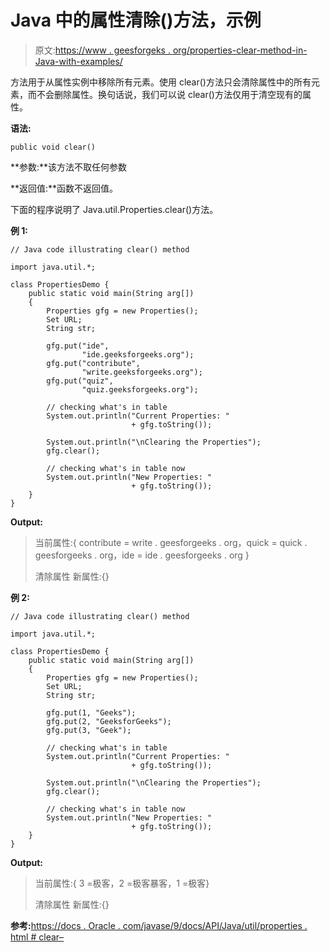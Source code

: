 # Java 中的属性清除()方法，示例

> 原文:[https://www . geesforgeks . org/properties-clear-method-in-Java-with-examples/](https://www.geeksforgeeks.org/properties-clear-method-in-java-with-examples/)

方法用于从属性实例中移除所有元素。使用 clear()方法只会清除属性中的所有元素，而不会删除属性。换句话说，我们可以说 clear()方法仅用于清空现有的属性。

**语法:**

```
public void clear()
```

**参数:**该方法不取任何参数

**返回值:**函数不返回值。

下面的程序说明了 Java.util.Properties.clear()方法。

**例 1:**

```
// Java code illustrating clear() method

import java.util.*;

class PropertiesDemo {
    public static void main(String arg[])
    {
        Properties gfg = new Properties();
        Set URL;
        String str;

        gfg.put("ide",
                "ide.geeksforgeeks.org");
        gfg.put("contribute",
                "write.geeksforgeeks.org");
        gfg.put("quiz",
                "quiz.geeksforgeeks.org");

        // checking what's in table
        System.out.println("Current Properties: "
                           + gfg.toString());

        System.out.println("\nClearing the Properties");
        gfg.clear();

        // checking what's in table now
        System.out.println("New Properties: "
                           + gfg.toString());
    }
}
```

**Output:**

> 当前属性:{ contribute = write . geesforgeeks . org，quick = quick . geesforgeeks . org，ide = ide . geesforgeeks . org }
> 
> 清除属性
> 新属性:{}

**例 2:**

```
// Java code illustrating clear() method

import java.util.*;

class PropertiesDemo {
    public static void main(String arg[])
    {
        Properties gfg = new Properties();
        Set URL;
        String str;

        gfg.put(1, "Geeks");
        gfg.put(2, "GeeksforGeeks");
        gfg.put(3, "Geek");

        // checking what's in table
        System.out.println("Current Properties: "
                           + gfg.toString());

        System.out.println("\nClearing the Properties");
        gfg.clear();

        // checking what's in table now
        System.out.println("New Properties: "
                           + gfg.toString());
    }
}
```

**Output:**

> 当前属性:{ 3 =极客，2 =极客暴客，1 =极客}
> 
> 清除属性
> 新属性:{}

**参考:**[https://docs . Oracle . com/javase/9/docs/API/Java/util/properties . html # clear–](https://docs.oracle.com/javase/9/docs/api/java/util/Properties.html#clear--)
